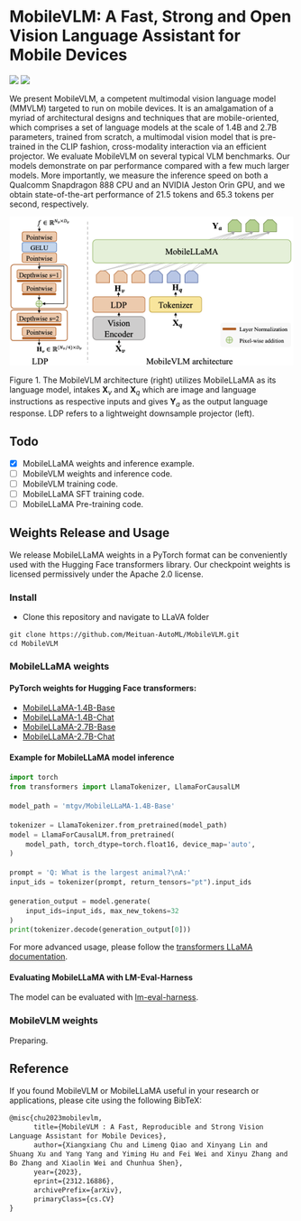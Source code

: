 #  MobileVLM: A Fast, Strong and Open Vision Language Assistant for Mobile Devices

<a href='https://github.com/Meituan-AutoML/MobileVLM'><img src='https://img.shields.io/badge/Project-Page-Green'></a>
<a href='https://arxiv.org/abs/2312.16886'><img src='https://img.shields.io/badge/Paper-Arxiv-red'></a>

We present MobileVLM, a competent multimodal vision language model (MMVLM) targeted to run on mobile devices. It is an amalgamation of a myriad of architectural designs and techniques that are mobile-oriented, which comprises a set of language models at the scale of 1.4B and 2.7B parameters, trained from scratch, a multimodal vision model that is pre-trained in the CLIP fashion, cross-modality interaction via an efficient projector. We evaluate MobileVLM on several typical VLM benchmarks. Our models demonstrate on par performance compared with a few much larger models. More importantly, we measure the inference speed on both a Qualcomm Snapdragon 888 CPU and an NVIDIA Jeston Orin GPU, and we obtain state-of-the-art performance of 21.5 tokens and 65.3 tokens per second, respectively.

![MobileVLM Architecture](mobilellava.png)

Figure 1. The MobileVLM architecture (right) utilizes MobileLLaMA as its language model, intakes $\mathbf{X}_v$ and $\mathbf{X}_q$ which are image and language instructions as respective inputs and gives $\mathbf{Y}_a$ as the output language response. LDP refers to a lightweight downsample projector (left).

## Todo
- [x] MobileLLaMA weights and inference example.
- [ ] MobileVLM weights and inference code.
- [ ] MobileVLM training code.
- [ ] MobileLLaMA SFT training code.
- [ ] MobileLLaMA Pre-training code.

## Weights Release and Usage
We release MobileLLaMA weights in a PyTorch format can be conveniently used with the Hugging Face transformers library. Our checkpoint weights is licensed permissively under the Apache 2.0 license.

### Install
- Clone this repository and navigate to LLaVA folder
```shell
git clone https://github.com/Meituan-AutoML/MobileVLM.git
cd MobileVLM
```

### MobileLLaMA weights

#### PyTorch weights for Hugging Face transformers:
- [MobileLLaMA-1.4B-Base](https://huggingface.co/mtgv/MobileLLaMA-1.4B-Base)
- [MobileLLaMA-1.4B-Chat](https://huggingface.co/mtgv/MobileLLaMA-1.4B-Chat)
- [MobileLLaMA-2.7B-Base](https://huggingface.co/mtgv/MobileLLaMA-2.7B-Base)
- [MobileLLaMA-2.7B-Chat](https://huggingface.co/mtgv/MobileLLaMA-2.7B-Chat)

#### Example for MobileLLaMA model inference
```python
import torch
from transformers import LlamaTokenizer, LlamaForCausalLM

model_path = 'mtgv/MobileLLaMA-1.4B-Base'

tokenizer = LlamaTokenizer.from_pretrained(model_path)
model = LlamaForCausalLM.from_pretrained(
    model_path, torch_dtype=torch.float16, device_map='auto',
)

prompt = 'Q: What is the largest animal?\nA:'
input_ids = tokenizer(prompt, return_tensors="pt").input_ids

generation_output = model.generate(
    input_ids=input_ids, max_new_tokens=32
)
print(tokenizer.decode(generation_output[0]))
```
For more advanced usage, please follow the [transformers LLaMA documentation](https://huggingface.co/docs/transformers/main/model_doc/llama).

#### Evaluating MobileLLaMA with LM-Eval-Harness
The model can be evaluated with [lm-eval-harness](https://github.com/EleutherAI/lm-evaluation-harness). 


### MobileVLM weights 
Preparing.

## Reference

If you found MobileVLM or MobileLLaMA useful in your research or applications, please cite using the following BibTeX:
```
@misc{chu2023mobilevlm,
      title={MobileVLM : A Fast, Reproducible and Strong Vision Language Assistant for Mobile Devices}, 
      author={Xiangxiang Chu and Limeng Qiao and Xinyang Lin and Shuang Xu and Yang Yang and Yiming Hu and Fei Wei and Xinyu Zhang and Bo Zhang and Xiaolin Wei and Chunhua Shen},
      year={2023},
      eprint={2312.16886},
      archivePrefix={arXiv},
      primaryClass={cs.CV}
}
```

